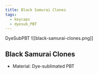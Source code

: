 ```yaml
---
title: Black Samurai Clones
tags:
  - keycaps
  - dyesub_PBT
---
```

DyeSubPBT
![[black-samurai-clones.png]]

## Black Samurai Clones

- Material: Dye-sublimated PBT

